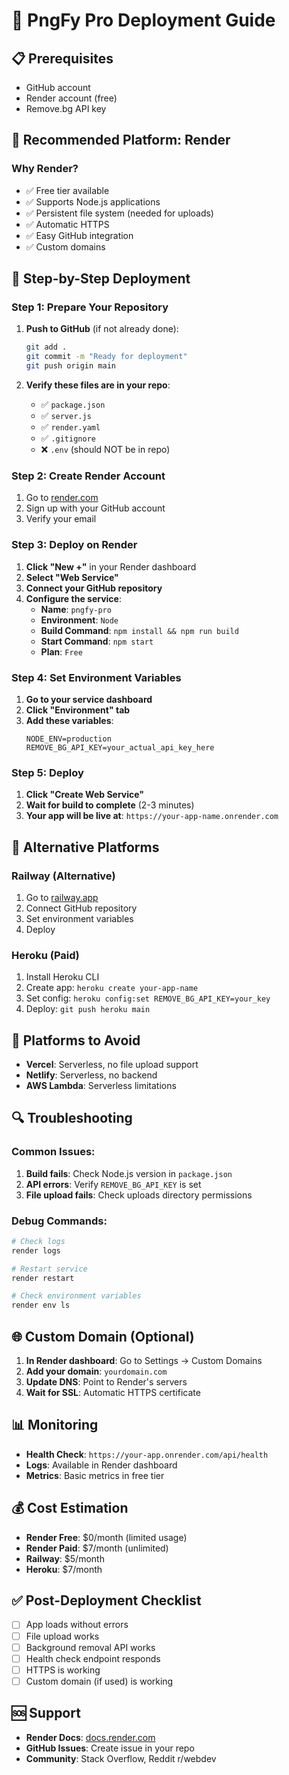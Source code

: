 # 🚀 PngFy Pro Deployment Guide

## 📋 Prerequisites
- GitHub account
- Render account (free)
- Remove.bg API key

## 🎯 Recommended Platform: Render

### Why Render?
- ✅ Free tier available
- ✅ Supports Node.js applications
- ✅ Persistent file system (needed for uploads)
- ✅ Automatic HTTPS
- ✅ Easy GitHub integration
- ✅ Custom domains

## 📝 Step-by-Step Deployment

### Step 1: Prepare Your Repository
1. **Push to GitHub** (if not already done):
   ```bash
   git add .
   git commit -m "Ready for deployment"
   git push origin main
   ```

2. **Verify these files are in your repo**:
   - ✅ `package.json`
   - ✅ `server.js`
   - ✅ `render.yaml`
   - ✅ `.gitignore`
   - ❌ `.env` (should NOT be in repo)

### Step 2: Create Render Account
1. Go to [render.com](https://render.com)
2. Sign up with your GitHub account
3. Verify your email

### Step 3: Deploy on Render
1. **Click "New +"** in your Render dashboard
2. **Select "Web Service"**
3. **Connect your GitHub repository**
4. **Configure the service**:
   - **Name**: `pngfy-pro`
   - **Environment**: `Node`
   - **Build Command**: `npm install && npm run build`
   - **Start Command**: `npm start`
   - **Plan**: `Free`

### Step 4: Set Environment Variables
1. **Go to your service dashboard**
2. **Click "Environment" tab**
3. **Add these variables**:
   ```
   NODE_ENV=production
   REMOVE_BG_API_KEY=your_actual_api_key_here
   ```

### Step 5: Deploy
1. **Click "Create Web Service"**
2. **Wait for build to complete** (2-3 minutes)
3. **Your app will be live at**: `https://your-app-name.onrender.com`

## 🔧 Alternative Platforms

### Railway (Alternative)
1. Go to [railway.app](https://railway.app)
2. Connect GitHub repository
3. Set environment variables
4. Deploy

### Heroku (Paid)
1. Install Heroku CLI
2. Create app: `heroku create your-app-name`
3. Set config: `heroku config:set REMOVE_BG_API_KEY=your_key`
4. Deploy: `git push heroku main`

## 🚫 Platforms to Avoid
- **Vercel**: Serverless, no file upload support
- **Netlify**: Serverless, no backend
- **AWS Lambda**: Serverless limitations

## 🔍 Troubleshooting

### Common Issues:
1. **Build fails**: Check Node.js version in `package.json`
2. **API errors**: Verify `REMOVE_BG_API_KEY` is set
3. **File upload fails**: Check uploads directory permissions

### Debug Commands:
```bash
# Check logs
render logs

# Restart service
render restart

# Check environment variables
render env ls
```

## 🌐 Custom Domain (Optional)
1. **In Render dashboard**: Go to Settings → Custom Domains
2. **Add your domain**: `yourdomain.com`
3. **Update DNS**: Point to Render's servers
4. **Wait for SSL**: Automatic HTTPS certificate

## 📊 Monitoring
- **Health Check**: `https://your-app.onrender.com/api/health`
- **Logs**: Available in Render dashboard
- **Metrics**: Basic metrics in free tier

## 💰 Cost Estimation
- **Render Free**: $0/month (limited usage)
- **Render Paid**: $7/month (unlimited)
- **Railway**: $5/month
- **Heroku**: $7/month

## ✅ Post-Deployment Checklist
- [ ] App loads without errors
- [ ] File upload works
- [ ] Background removal API works
- [ ] Health check endpoint responds
- [ ] HTTPS is working
- [ ] Custom domain (if used) is working

## 🆘 Support
- **Render Docs**: [docs.render.com](https://docs.render.com)
- **GitHub Issues**: Create issue in your repo
- **Community**: Stack Overflow, Reddit r/webdev 